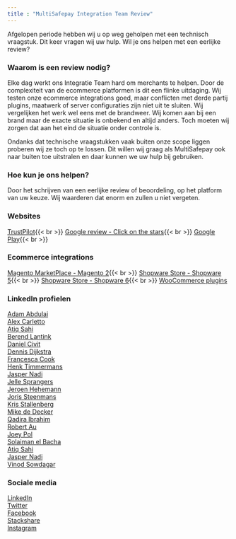 ```yaml
---
title : "MultiSafepay Integration Team Review"
---
```


Afgelopen periode hebben wij u op weg geholpen met een technisch vraagstuk.
Dit keer vragen wij uw hulp. Wil je ons helpen met een eerlijke review?

### Waarom is een review nodig?
Elke dag werkt ons Integratie Team hard om merchants te helpen.
Door de complexiteit van de ecommerce platformen is dit een flinke uitdaging. Wij testen onze ecommerce integrations goed, maar conflicten met derde partij plugins, maatwerk of server configuraties zijn niet uit te sluiten. Wij vergelijken het werk wel eens met de brandweer. Wij komen aan bij een brand maar de exacte situatie is onbekend en altijd anders. Toch moeten wij zorgen dat aan het eind de situatie onder controle is.

Ondanks dat technische vraagstukken vaak buiten onze scope liggen proberen wij ze toch op te lossen.
Dit willen wij graag als MultiSafepay ook naar buiten toe uitstralen en daar kunnen we uw hulp bij gebruiken.

### Hoe kun je ons helpen?
Door het schrijven van een eerlijke review of beoordeling, op het platform van uw keuze.
Wij waarderen dat enorm en zullen u niet vergeten.

### Websites
[TrustPilot](https://nl.trustpilot.com/review/multisafepay.com){{< br >}}
[Google review - Click on the stars](https://www.google.com/search?rlz=1C1GCEU_enNL890NL890&q=MultiSafepay&stick=H4sIAAAAAAAAAONgecSYyS3w8sc9YamESWtOXmOM4uIKzsgvd80rySypFPLhYoOyFLj4pbj10_UNSwpzjKvyCjQYpHi5kAWkFJS4eNcZ2ciLihx-yaQlxLn6zo0yb45j7oKWcUd2fZ11-hzPIlYe39KckszgxLTUgsRKAFluieJ9AAAA&sa=X&ved=2ahUKEwj94_i1hOrnAhUuNOwKHQdQBEoQ6RMwC3oECAsQBA&biw=1280&bih=610#lrd=0x47c6084b76d8dcab:0xcecb9af5bac45e39,1,,,){{< br >}}
[Google Play](https://play.google.com/store/apps/details?id=com.multisafepay.control){{< br >}}

### Ecommerce integrations
[Magento MarketPlace - Magento 2](https://marketplace.magento.com/multisafepay-magento2.html){{< br >}}
[Shopware Store - Shopware 5](https://store.shopware.com/en/mltis39871819230f/multisafepay-online-payments-free-plugin-with-20-payment-methods.html){{< br >}}
[Shopware Store - Shopware 6](https://store.shopware.com/en/mltis59465832976f/multisafepay-online-payments-for-shopware-ideal-cards-klarna-alipay-etc..html){{< br >}}
[WooCommerce plugins](https://wordpress.org/plugins/multisafepay)

### LinkedIn profielen

[Adam Abdulai](https://www.linkedin.com/in/adam-abdulai-7720447a)  
[Alex Carletto](https://www.linkedin.com/in/alexcarletto)  
[Atiq Sahi](https://www.linkedin.com/in/atiq-s-706845121)  
[Berend Lantink](https://www.linkedin.com/in/berendlantink)  
[Daniel Civit](https://www.linkedin.com/in/danielcivit)  
[Dennis Dijkstra](https://www.linkedin.com/in/doubledijkstra)  
[Francesca Cook](https://www.linkedin.com/in/francesca-cook-ba786a29/)  
[Henk Timmermans](https://www.linkedin.com/in/henk-timmermans-9b813120)  
[Jasper Nadi](https://www.linkedin.com/in/jasper-nadi-6584b9122)  
[Jelle Sprangers](https://www.linkedin.com/in/jelle-sprangers-partnermanager)  
[Jeroen Hehemann](https://www.linkedin.com/in/jeroenhehemann)  
[Joris Steenmans](https://www.linkedin.com/in/jorissteenmans)  
[Kris Stallenberg](https://www.linkedin.com/in/kris-stallenberg-a21471ba)  
[Mike de Decker](https://www.linkedin.com/in/mike-de-decker-54443a163)  
[Qadira Ibrahim](https://www.linkedin.com/in/qadira-ibrahim-a5126887)  
[Robert Au](https://www.linkedin.com/in/robert-au-7b84a3177)  
[Joey Pol](https://www.linkedin.com/in/joey-pol-305787162)  
[Solaiman el Bacha](https://www.linkedin.com/in/solaimanelbacha)  
[Atiq Sahi](https://www.linkedin.com/in/atiq-s-706845121)  
[Jasper Nadi](https://www.linkedin.com/in/jasper-nadi-6584b9122)  
[Vinod Sowdagar](https://www.linkedin.com/in/vinod-sowdagar)  

### Sociale media
[LinkedIn](https://www.linkedin.com/company/multisafepay)  
[Twitter](https://twitter.com/multisafepay)  
[Facebook](https://www.facebook.com/multisafepay)  
[Stackshare](https://stackshare.io/multisafepay/multisafepay)  
[Instagram](https://www.instagram.com/multisafepay)  
